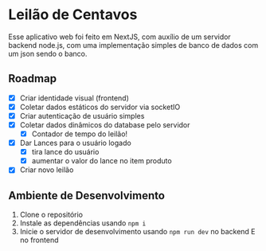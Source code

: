 # Leilão de Centavos

Esse aplicativo web foi feito em NextJS, com auxílio de um servidor backend node.js, com uma implementação simples de banco de dados com um json sendo o banco.

## Roadmap

- [x] Criar identidade visual (frontend)
- [x] Coletar dados estáticos do servidor via socketIO
- [x] Criar autenticação de usuário simples
- [x] Coletar dados dinâmicos do database pelo servidor
  - [x] Contador de tempo do leilão!
- [x] Dar Lances para o usuário logado
  - [x] tira lance do usuário
  - [x] aumentar o valor do lance no item produto
- [x] Criar novo leilão

## Ambiente de Desenvolvimento

1. Clone o repositório
2. Instale as dependências usando `npm i`
3. Inicie o servidor de desenvolvimento usando `npm run dev` no backend E no frontend
